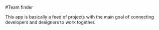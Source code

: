 #Team finder

This app is basically a feed of projects with the main goal of connecting developers and designers to work together.